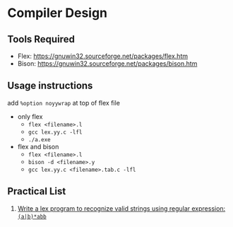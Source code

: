 # Compiler Design

## Tools Required

- Flex: <https://gnuwin32.sourceforge.net/packages/flex.htm>
- Bison: <https://gnuwin32.sourceforge.net/packages/bison.htm>

## Usage instructions

add `%option noyywrap` at top of flex file

- only flex
  - `flex <filename>.l`
  - `gcc lex.yy.c -lfl`
  - `./a.exe`
- flex and bison
  - `flex <filename>.l`
  - `bison -d <filename>.y`
  - `gcc lex.yy.c <filename>.tab.c -lfl`


## Practical List

1. [Write a lex program to recognize valid strings using regular expression: `(a|b)*abb`](./Practical%2001/README.md)
